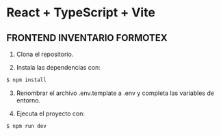 # React + TypeScript + Vite

## FRONTEND INVENTARIO FORMOTEX

1. Clona el repositorio.

2. Instala las dependencias con: 
```bash
$ npm install
```
3. Renombrar el archivo .env.template a .env y completa las variables de entorno.

4. Ejecuta el proyecto con:
```bash
$ npm run dev
```
